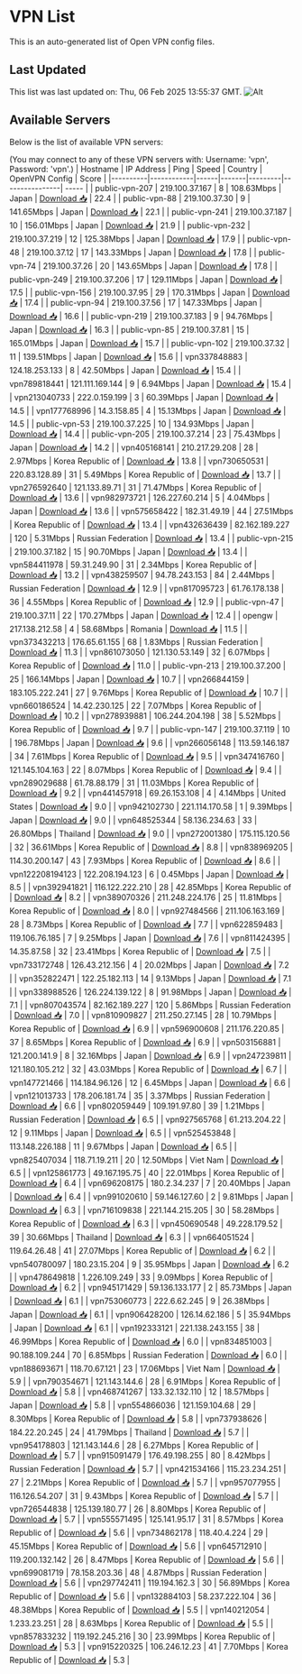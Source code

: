 # VPN List

This is an auto-generated list of Open VPN config files.

## Last Updated

This list was last updated on: Thu, 06 Feb 2025 13:55:37 GMT.
![Alt](https://repobeats.axiom.co/api/embed/186b98318ef1479477931607c1ad7d823f12451f.svg "Repobeats analytics image")

## Available Servers

Below is the list of available VPN servers:

(You may connect to any of these VPN servers with: Username: 'vpn', Password: 'vpn'.)
| Hostname | IP Address | Ping | Speed | Country | OpenVPN Config | Score |
|----------|------------|------|-------|---------|----------------| ----- |
| public-vpn-207 | 219.100.37.167 | 8 | 108.63Mbps | Japan | [Download 📥](./configs/server_0_JP.ovpn) | 22.4 |
| public-vpn-88 | 219.100.37.30 | 9 | 141.65Mbps | Japan | [Download 📥](./configs/server_1_JP.ovpn) | 22.1 |
| public-vpn-241 | 219.100.37.187 | 10 | 156.01Mbps | Japan | [Download 📥](./configs/server_2_JP.ovpn) | 21.9 |
| public-vpn-232 | 219.100.37.219 | 12 | 125.38Mbps | Japan | [Download 📥](./configs/server_3_JP.ovpn) | 17.9 |
| public-vpn-48 | 219.100.37.12 | 17 | 143.33Mbps | Japan | [Download 📥](./configs/server_4_JP.ovpn) | 17.8 |
| public-vpn-74 | 219.100.37.26 | 20 | 143.65Mbps | Japan | [Download 📥](./configs/server_5_JP.ovpn) | 17.8 |
| public-vpn-249 | 219.100.37.206 | 17 | 129.11Mbps | Japan | [Download 📥](./configs/server_6_JP.ovpn) | 17.5 |
| public-vpn-156 | 219.100.37.95 | 29 | 170.31Mbps | Japan | [Download 📥](./configs/server_7_JP.ovpn) | 17.4 |
| public-vpn-94 | 219.100.37.56 | 17 | 147.33Mbps | Japan | [Download 📥](./configs/server_8_JP.ovpn) | 16.6 |
| public-vpn-219 | 219.100.37.183 | 9 | 94.76Mbps | Japan | [Download 📥](./configs/server_9_JP.ovpn) | 16.3 |
| public-vpn-85 | 219.100.37.81 | 15 | 165.01Mbps | Japan | [Download 📥](./configs/server_10_JP.ovpn) | 15.7 |
| public-vpn-102 | 219.100.37.32 | 11 | 139.51Mbps | Japan | [Download 📥](./configs/server_11_JP.ovpn) | 15.6 |
| vpn337848883 | 124.18.253.133 | 8 | 42.50Mbps | Japan | [Download 📥](./configs/server_12_JP.ovpn) | 15.4 |
| vpn789818441 | 121.111.169.144 | 9 | 6.94Mbps | Japan | [Download 📥](./configs/server_13_JP.ovpn) | 15.4 |
| vpn213040733 | 222.0.159.199 | 3 | 60.39Mbps | Japan | [Download 📥](./configs/server_14_JP.ovpn) | 14.5 |
| vpn177768996 | 14.3.158.85 | 4 | 15.13Mbps | Japan | [Download 📥](./configs/server_15_JP.ovpn) | 14.5 |
| public-vpn-53 | 219.100.37.225 | 10 | 134.93Mbps | Japan | [Download 📥](./configs/server_16_JP.ovpn) | 14.4 |
| public-vpn-205 | 219.100.37.214 | 23 | 75.43Mbps | Japan | [Download 📥](./configs/server_17_JP.ovpn) | 14.2 |
| vpn405168141 | 210.217.29.208 | 28 | 2.97Mbps | Korea Republic of | [Download 📥](./configs/server_18_KR.ovpn) | 13.8 |
| vpn730650531 | 220.83.128.89 | 31 | 5.49Mbps | Korea Republic of | [Download 📥](./configs/server_19_KR.ovpn) | 13.7 |
| vpn276592640 | 121.133.89.71 | 31 | 71.47Mbps | Korea Republic of | [Download 📥](./configs/server_20_KR.ovpn) | 13.6 |
| vpn982973721 | 126.227.60.214 | 5 | 4.04Mbps | Japan | [Download 📥](./configs/server_21_JP.ovpn) | 13.6 |
| vpn575658422 | 182.31.49.19 | 44 | 27.51Mbps | Korea Republic of | [Download 📥](./configs/server_22_KR.ovpn) | 13.4 |
| vpn432636439 | 82.162.189.227 | 120 | 5.31Mbps | Russian Federation | [Download 📥](./configs/server_23_RU.ovpn) | 13.4 |
| public-vpn-215 | 219.100.37.182 | 15 | 90.70Mbps | Japan | [Download 📥](./configs/server_24_JP.ovpn) | 13.4 |
| vpn584411978 | 59.31.249.90 | 31 | 2.34Mbps | Korea Republic of | [Download 📥](./configs/server_25_KR.ovpn) | 13.2 |
| vpn438259507 | 94.78.243.153 | 84 | 2.44Mbps | Russian Federation | [Download 📥](./configs/server_26_RU.ovpn) | 12.9 |
| vpn817095723 | 61.76.178.138 | 36 | 4.55Mbps | Korea Republic of | [Download 📥](./configs/server_27_KR.ovpn) | 12.9 |
| public-vpn-47 | 219.100.37.11 | 22 | 170.27Mbps | Japan | [Download 📥](./configs/server_28_JP.ovpn) | 12.4 |
| opengw | 217.138.212.58 | 4 | 58.68Mbps | Romania | [Download 📥](./configs/server_29_RO.ovpn) | 11.5 |
| vpn373432213 | 176.65.61.155 | 68 | 1.83Mbps | Russian Federation | [Download 📥](./configs/server_30_RU.ovpn) | 11.3 |
| vpn861073050 | 121.130.53.149 | 32 | 6.07Mbps | Korea Republic of | [Download 📥](./configs/server_31_KR.ovpn) | 11.0 |
| public-vpn-213 | 219.100.37.200 | 25 | 166.14Mbps | Japan | [Download 📥](./configs/server_32_JP.ovpn) | 10.7 |
| vpn266844159 | 183.105.222.241 | 27 | 9.76Mbps | Korea Republic of | [Download 📥](./configs/server_33_KR.ovpn) | 10.7 |
| vpn660186524 | 14.42.230.125 | 22 | 7.07Mbps | Korea Republic of | [Download 📥](./configs/server_34_KR.ovpn) | 10.2 |
| vpn278939881 | 106.244.204.198 | 38 | 5.52Mbps | Korea Republic of | [Download 📥](./configs/server_35_KR.ovpn) | 9.7 |
| public-vpn-147 | 219.100.37.119 | 10 | 196.78Mbps | Japan | [Download 📥](./configs/server_36_JP.ovpn) | 9.6 |
| vpn266056148 | 113.59.146.187 | 34 | 7.61Mbps | Korea Republic of | [Download 📥](./configs/server_37_KR.ovpn) | 9.5 |
| vpn347416760 | 121.145.104.163 | 22 | 8.07Mbps | Korea Republic of | [Download 📥](./configs/server_38_KR.ovpn) | 9.4 |
| vpn289029688 | 61.78.88.179 | 31 | 11.03Mbps | Korea Republic of | [Download 📥](./configs/server_39_KR.ovpn) | 9.2 |
| vpn441457918 | 69.26.153.108 | 4 | 4.14Mbps | United States | [Download 📥](./configs/server_40_US.ovpn) | 9.0 |
| vpn942102730 | 221.114.170.58 | 1 | 9.39Mbps | Japan | [Download 📥](./configs/server_41_JP.ovpn) | 9.0 |
| vpn648525344 | 58.136.234.63 | 33 | 26.80Mbps | Thailand | [Download 📥](./configs/server_42_TH.ovpn) | 9.0 |
| vpn272001380 | 175.115.120.56 | 32 | 36.61Mbps | Korea Republic of | [Download 📥](./configs/server_43_KR.ovpn) | 8.8 |
| vpn838969205 | 114.30.200.147 | 43 | 7.93Mbps | Korea Republic of | [Download 📥](./configs/server_44_KR.ovpn) | 8.6 |
| vpn122208194123 | 122.208.194.123 | 6 | 0.45Mbps | Japan | [Download 📥](./configs/server_45_JP.ovpn) | 8.5 |
| vpn392941821 | 116.122.222.210 | 28 | 42.85Mbps | Korea Republic of | [Download 📥](./configs/server_46_KR.ovpn) | 8.2 |
| vpn389070326 | 211.248.224.176 | 25 | 11.81Mbps | Korea Republic of | [Download 📥](./configs/server_47_KR.ovpn) | 8.0 |
| vpn927484566 | 211.106.163.169 | 28 | 8.73Mbps | Korea Republic of | [Download 📥](./configs/server_48_KR.ovpn) | 7.7 |
| vpn622859483 | 119.106.76.185 | 7 | 9.25Mbps | Japan | [Download 📥](./configs/server_49_JP.ovpn) | 7.6 |
| vpn811424395 | 14.35.87.58 | 32 | 23.41Mbps | Korea Republic of | [Download 📥](./configs/server_50_KR.ovpn) | 7.5 |
| vpn733172748 | 126.43.212.156 | 4 | 20.02Mbps | Japan | [Download 📥](./configs/server_51_JP.ovpn) | 7.2 |
| vpn352822471 | 122.25.182.113 | 14 | 9.13Mbps | Japan | [Download 📥](./configs/server_52_JP.ovpn) | 7.1 |
| vpn338988526 | 126.224.139.122 | 8 | 91.98Mbps | Japan | [Download 📥](./configs/server_53_JP.ovpn) | 7.1 |
| vpn807043574 | 82.162.189.227 | 120 | 5.86Mbps | Russian Federation | [Download 📥](./configs/server_54_RU.ovpn) | 7.0 |
| vpn810909827 | 211.250.27.145 | 28 | 10.79Mbps | Korea Republic of | [Download 📥](./configs/server_55_KR.ovpn) | 6.9 |
| vpn596900608 | 211.176.220.85 | 37 | 8.65Mbps | Korea Republic of | [Download 📥](./configs/server_56_KR.ovpn) | 6.9 |
| vpn503156881 | 121.200.141.9 | 8 | 32.16Mbps | Japan | [Download 📥](./configs/server_57_JP.ovpn) | 6.9 |
| vpn247239811 | 121.180.105.212 | 32 | 43.03Mbps | Korea Republic of | [Download 📥](./configs/server_58_KR.ovpn) | 6.7 |
| vpn147721466 | 114.184.96.126 | 12 | 6.45Mbps | Japan | [Download 📥](./configs/server_59_JP.ovpn) | 6.6 |
| vpn121013733 | 178.206.181.74 | 35 | 3.37Mbps | Russian Federation | [Download 📥](./configs/server_60_RU.ovpn) | 6.6 |
| vpn802059449 | 109.191.97.80 | 39 | 1.21Mbps | Russian Federation | [Download 📥](./configs/server_61_RU.ovpn) | 6.5 |
| vpn927565768 | 61.213.204.22 | 12 | 9.11Mbps | Japan | [Download 📥](./configs/server_62_JP.ovpn) | 6.5 |
| vpn525453848 | 113.148.226.188 | 11 | 9.67Mbps | Japan | [Download 📥](./configs/server_63_JP.ovpn) | 6.5 |
| vpn825407034 | 118.71.19.211 | 20 | 12.50Mbps | Viet Nam | [Download 📥](./configs/server_64_VN.ovpn) | 6.5 |
| vpn125861773 | 49.167.195.75 | 40 | 22.01Mbps | Korea Republic of | [Download 📥](./configs/server_65_KR.ovpn) | 6.4 |
| vpn696208175 | 180.2.34.237 | 7 | 20.40Mbps | Japan | [Download 📥](./configs/server_66_JP.ovpn) | 6.4 |
| vpn991020610 | 59.146.127.60 | 2 | 9.81Mbps | Japan | [Download 📥](./configs/server_67_JP.ovpn) | 6.3 |
| vpn716109838 | 221.144.215.205 | 30 | 58.28Mbps | Korea Republic of | [Download 📥](./configs/server_68_KR.ovpn) | 6.3 |
| vpn450690548 | 49.228.179.52 | 39 | 30.66Mbps | Thailand | [Download 📥](./configs/server_69_TH.ovpn) | 6.3 |
| vpn664051524 | 119.64.26.48 | 41 | 27.07Mbps | Korea Republic of | [Download 📥](./configs/server_70_KR.ovpn) | 6.2 |
| vpn540780097 | 180.23.15.204 | 9 | 35.95Mbps | Japan | [Download 📥](./configs/server_71_JP.ovpn) | 6.2 |
| vpn478649818 | 1.226.109.249 | 33 | 9.09Mbps | Korea Republic of | [Download 📥](./configs/server_72_KR.ovpn) | 6.2 |
| vpn945171429 | 59.136.133.177 | 2 | 85.73Mbps | Japan | [Download 📥](./configs/server_73_JP.ovpn) | 6.1 |
| vpn753060773 | 222.6.62.245 | 9 | 26.38Mbps | Japan | [Download 📥](./configs/server_74_JP.ovpn) | 6.1 |
| vpn906428200 | 126.14.62.186 | 5 | 35.94Mbps | Japan | [Download 📥](./configs/server_75_JP.ovpn) | 6.1 |
| vpn192333121 | 221.138.243.155 | 38 | 46.99Mbps | Korea Republic of | [Download 📥](./configs/server_76_KR.ovpn) | 6.0 |
| vpn834851003 | 90.188.109.244 | 70 | 6.85Mbps | Russian Federation | [Download 📥](./configs/server_77_RU.ovpn) | 6.0 |
| vpn188693671 | 118.70.67.121 | 23 | 17.06Mbps | Viet Nam | [Download 📥](./configs/server_78_VN.ovpn) | 5.9 |
| vpn790354671 | 121.143.144.6 | 28 | 6.91Mbps | Korea Republic of | [Download 📥](./configs/server_79_KR.ovpn) | 5.8 |
| vpn468741267 | 133.32.132.110 | 12 | 18.57Mbps | Japan | [Download 📥](./configs/server_80_JP.ovpn) | 5.8 |
| vpn554866036 | 121.159.104.68 | 29 | 8.30Mbps | Korea Republic of | [Download 📥](./configs/server_81_KR.ovpn) | 5.8 |
| vpn737938626 | 184.22.20.245 | 24 | 41.79Mbps | Thailand | [Download 📥](./configs/server_82_TH.ovpn) | 5.7 |
| vpn954178803 | 121.143.144.6 | 28 | 6.27Mbps | Korea Republic of | [Download 📥](./configs/server_83_KR.ovpn) | 5.7 |
| vpn915091479 | 176.49.198.255 | 80 | 8.42Mbps | Russian Federation | [Download 📥](./configs/server_84_RU.ovpn) | 5.7 |
| vpn421534166 | 115.23.234.251 | 27 | 2.21Mbps | Korea Republic of | [Download 📥](./configs/server_85_KR.ovpn) | 5.7 |
| vpn957077955 | 116.126.54.207 | 31 | 9.43Mbps | Korea Republic of | [Download 📥](./configs/server_86_KR.ovpn) | 5.7 |
| vpn726544838 | 125.139.180.77 | 26 | 8.80Mbps | Korea Republic of | [Download 📥](./configs/server_87_KR.ovpn) | 5.7 |
| vpn555571495 | 125.141.95.17 | 31 | 8.57Mbps | Korea Republic of | [Download 📥](./configs/server_88_KR.ovpn) | 5.6 |
| vpn734862178 | 118.40.4.224 | 29 | 45.15Mbps | Korea Republic of | [Download 📥](./configs/server_89_KR.ovpn) | 5.6 |
| vpn645712910 | 119.200.132.142 | 26 | 8.47Mbps | Korea Republic of | [Download 📥](./configs/server_90_KR.ovpn) | 5.6 |
| vpn699081719 | 78.158.203.36 | 48 | 4.87Mbps | Russian Federation | [Download 📥](./configs/server_91_RU.ovpn) | 5.6 |
| vpn297742411 | 119.194.162.3 | 30 | 56.89Mbps | Korea Republic of | [Download 📥](./configs/server_92_KR.ovpn) | 5.6 |
| vpn132884103 | 58.237.222.104 | 36 | 48.38Mbps | Korea Republic of | [Download 📥](./configs/server_93_KR.ovpn) | 5.5 |
| vpn140212054 | 1.233.23.251 | 28 | 8.63Mbps | Korea Republic of | [Download 📥](./configs/server_94_KR.ovpn) | 5.5 |
| vpn857833232 | 119.192.245.216 | 30 | 23.99Mbps | Korea Republic of | [Download 📥](./configs/server_95_KR.ovpn) | 5.3 |
| vpn915220325 | 106.246.12.23 | 41 | 7.70Mbps | Korea Republic of | [Download 📥](./configs/server_96_KR.ovpn) | 5.3 |
